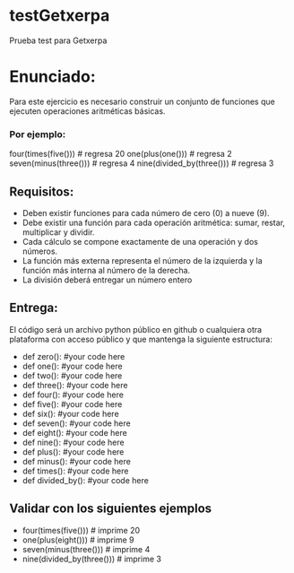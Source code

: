 # testGetxerpa
Prueba test para Getxerpa

# Enunciado:
Para este ejercicio es necesario construir un conjunto de funciones que ejecuten operaciones aritméticas básicas.

### Por ejemplo:
four(times(five())) # regresa 20
one(plus(one())) # regresa 2
seven(minus(three())) # regresa 4
nine(divided_by(three())) # regresa 3

## Requisitos:
* Deben existir funciones para cada número de cero (0) a nueve (9).
* Debe existir una función para cada operación aritmética: sumar, restar, multiplicar y dividir.
* Cada cálculo se compone exactamente de una operación y dos números.
* La función más externa representa el número de la izquierda y la función más interna al número de la derecha.
* La división deberá entregar un número entero

## Entrega:
El código será un archivo python público en github o cualquiera otra plataforma con acceso público y que mantenga la siguiente estructura:

* def zero():    #your code here
* def one():    #your code here
* def two():    #your code here
* def three():    #your code here
* def four():    #your code here
* def five():    #your code here
* def six():    #your code here
* def seven():    #your code here
* def eight():    #your code here
* def nine():    #your code here
* def plus():    #your code here
* def minus():    #your code here
* def times():    #your code here
* def divided_by():    #your code here

## Validar con los siguientes ejemplos

* four(times(five())) # imprime 20
* one(plus(eight())) # imprime 9
* seven(minus(three())) # imprime 4
* nine(divided_by(three())) # imprime 3

